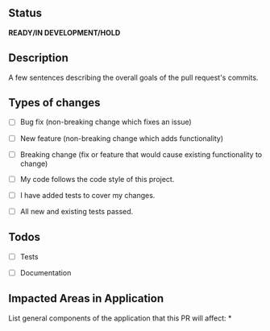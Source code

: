 ## Status
**READY/IN DEVELOPMENT/HOLD**

## Description
A few sentences describing the overall goals of the pull request's commits.

## Types of changes
<!--- What types of changes does your code introduce? Put an `x` in all the boxes that apply: -->
- [ ] Bug fix (non-breaking change which fixes an issue)
- [ ] New feature (non-breaking change which adds functionality)
- [ ] Breaking change (fix or feature that would cause existing functionality to change)
- [ ] My code follows the code style of this project.
- [ ] I have added tests to cover my changes.
- [ ] All new and existing tests passed.


## Todos
- [ ] Tests
- [ ] Documentation


## Impacted Areas in Application
List general components of the application that this PR will affect:
*
